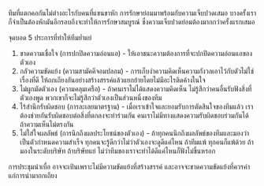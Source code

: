 ทีมที่แตกคอกันไม่ต่างอะไรกับคนที่แขนขาหัก การรักษาย่อมมาพร้อมกับความเจ็บปวดเสมอ บางครั้งเราก็จำเป็นต้องหักมันอีกรอบถึงจะทำให้การรักษาสมบูรณ์ ซึ่งความเจ็บปวดย่อมต้องมากกว่าครั้งแรกเสมอ

จุดบอด 5 ประการที่ทำให้ทีมย่ำแย่

1. ขาดความเชื่อใจ (การปกปิดความอ่อนแอ) - ให้เอาชนะความต้องการที่จะปกปิดความอ่อนแอของตัวเอง
2. กลัวความขัดแย้ง (ความสามัคคีจอมปลอม) - การเก็บงำความคิดเห็นความกังวลเอาไว้กับตัวไม่ใช่เรื่องที่ดี ให้ถกเถียงกันอย่างสร้างสรรค์แล้วแยกย้ายโดยไม่มีอะไรติดค้างในใจ
3. ไม่ผูกมัดตัวเอง (ความคลุมเครือ) - ถ้าคนเราไม่ได้แสดงความคิดเห็น ไม่รู้สึกว่าคนอื่นรับฟังสิ่งที่ตัวเองพูด พวกเขาก็จะไม่รู้สึกว่าตัวเองเป็นส่วนหนึ่งของทีม
4. ไร้สำนึกรับผิดชอบ (การละเลยมาตรฐาน) - เมื่อเราเข้าใจและยอมรับการตัดสินใจของทีมแล้ว เราต้องช่วยกันรับผิดชอบต่อสิ่งที่ตกลงจะทำร่วมกัน คนเราไม่มีทางแสดงความรับผิดชอบร่วมกันได้ ถ้าความเห็นไม่ตรงกัน
5. ไม่ใส่ใจผลลัพธ์ (การนึกถึงผลประโยชน์ของตัวเอง) - ถ้าทุกคนนึกถึงผลลัพธ์ของทีมและมองว่าเป็นตัวกำหนดความสำเร็จ ทุกคนจะรู้ดีกว่าไม่ว่าตัวเองจะดูดีแค่ไหน ถ้าทีมแพ้ ทุกคนก็แพ้ด้วย ถ้ามองในระดับบริษัท ถ้าบริษัทแย่ ไม่ว่าทีมของเราจะทำได้ดีแค่ไหนก็ฟังไม่ขึ้นหรอก

การประชุมน่าเบื่อ อาจจะเป้นเพราะไม่มีความขัดแย้งที่สร้างสรรค์ และอาจจะขาดความขัดแย้งที่ควรค่าแก่การนำมาถกเถียง
